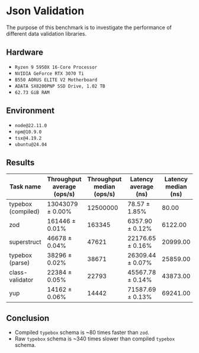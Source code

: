 # Json Validation

The purpose of this benchmark is to investigate the performance of different data validation libraries.

## Hardware

- `Ryzen 9 5950X 16-Core Processor`
- `NVIDIA GeForce RTX 3070 Ti`
- `B550 AORUS ELITE V2 Motherboard`
- `ADATA SX8200PNP SSD Drive, 1.02 TB`
- `62.73 GiB RAM`

## Environment

- `node@22.11.0`
- `npm@10.9.0`
- `tsx@4.19.2`
- `ubuntu@24.04`

## Results

| Task name          | Throughput average (ops/s) | Throughput median (ops/s) | Latency average (ns) | Latency median (ns) | Samples  |
| ------------------ | -------------------------- | ------------------------- | -------------------- | ------------------- | -------- |
| typebox (compiled) | 13043079 ± 0.00%           | 12500000                  | 78.57 ± 1.85%        | 80.00               | 63638680 |
| zod                | 161446 ± 0.01%             | 163345                    | 6357.90 ± 0.12%      | 6122.00             | 786424   |
| superstruct        | 46678 ± 0.04%              | 47621                     | 22176.65 ± 0.16%     | 20999.00            | 225463   |
| typebox (parse)    | 38296 ± 0.02%              | 38671                     | 26309.44 ± 0.07%     | 25859.00            | 190046   |
| class-validator    | 22384 ± 0.05%              | 22793                     | 45567.78 ± 0.14%     | 43873.00            | 109727   |
| yup                | 14162 ± 0.06%              | 14442                     | 71587.69 ± 0.13%     | 69241.00            | 69845    |

## Conclusion

- Compiled `typebox` schema is ~80 times faster than `zod`.
- Raw `typebox` schema is ~340 times slower than compiled `typebox` schema.
